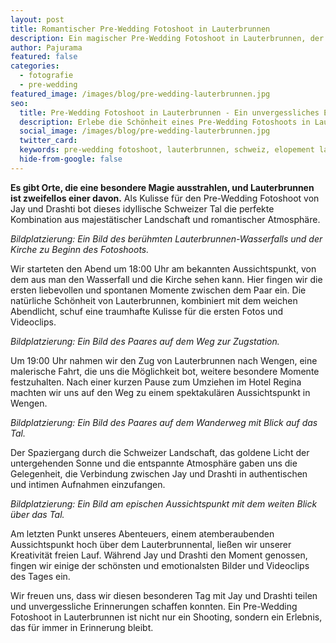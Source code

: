 ```yaml
---
layout: post
title: Romantischer Pre-Wedding Fotoshoot in Lauterbrunnen
description: Ein magischer Pre-Wedding Fotoshoot in Lauterbrunnen, der atemberaubende Landschaften und unvergessliche Momente vereint.
author: Pajurama
featured: false
categories:
  - fotografie
  - pre-wedding
featured_image: /images/blog/pre-wedding-lauterbrunnen.jpg
seo:
  title: Pre-Wedding Fotoshoot in Lauterbrunnen - Ein unvergessliches Erlebnis
  description: Erlebe die Schönheit eines Pre-Wedding Fotoshoots in Lauterbrunnen. Wir erzählen die Geschichte eines unvergesslichen Tages.
  social_image: /images/blog/pre-wedding-lauterbrunnen.jpg
  twitter_card:
  keywords: pre-wedding fotoshoot, lauterbrunnen, schweiz, elopement lauterbrunnen, elopement schweiz, fotograf lauterbrunnen, videografie lauterbrunnen
  hide-from-google: false
---
```


**Es gibt Orte, die eine besondere Magie ausstrahlen, und Lauterbrunnen ist zweifellos einer davon.** Als Kulisse für den Pre-Wedding Fotoshoot von Jay und Drashti bot dieses idyllische Schweizer Tal die perfekte Kombination aus majestätischer Landschaft und romantischer Atmosphäre.

*Bildplatzierung: Ein Bild des berühmten Lauterbrunnen-Wasserfalls und der Kirche zu Beginn des Fotoshoots.*

Wir starteten den Abend um 18:00 Uhr am bekannten Aussichtspunkt, von dem aus man den Wasserfall und die Kirche sehen kann. Hier fingen wir die ersten liebevollen und spontanen Momente zwischen dem Paar ein. Die natürliche Schönheit von Lauterbrunnen, kombiniert mit dem weichen Abendlicht, schuf eine traumhafte Kulisse für die ersten Fotos und Videoclips.

*Bildplatzierung: Ein Bild des Paares auf dem Weg zur Zugstation.*

Um 19:00 Uhr nahmen wir den Zug von Lauterbrunnen nach Wengen, eine malerische Fahrt, die uns die Möglichkeit bot, weitere besondere Momente festzuhalten. Nach einer kurzen Pause zum Umziehen im Hotel Regina machten wir uns auf den Weg zu einem spektakulären Aussichtspunkt in Wengen.

*Bildplatzierung: Ein Bild des Paares auf dem Wanderweg mit Blick auf das Tal.*

Der Spaziergang durch die Schweizer Landschaft, das goldene Licht der untergehenden Sonne und die entspannte Atmosphäre gaben uns die Gelegenheit, die Verbindung zwischen Jay und Drashti in authentischen und intimen Aufnahmen einzufangen.

*Bildplatzierung: Ein Bild am epischen Aussichtspunkt mit dem weiten Blick über das Tal.*

Am letzten Punkt unseres Abenteuers, einem atemberaubenden Aussichtspunkt hoch über dem Lauterbrunnental, ließen wir unserer Kreativität freien Lauf. Während Jay und Drashti den Moment genossen, fingen wir einige der schönsten und emotionalsten Bilder und Videoclips des Tages ein.

Wir freuen uns, dass wir diesen besonderen Tag mit Jay und Drashti teilen und unvergessliche Erinnerungen schaffen konnten. Ein Pre-Wedding Fotoshoot in Lauterbrunnen ist nicht nur ein Shooting, sondern ein Erlebnis, das für immer in Erinnerung bleibt.

